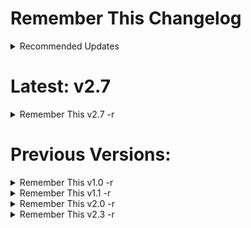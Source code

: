 # __Remember This__ Changelog

<details>
    <summary>Recommended Updates</summary>

`-r`: Indicates an update includes improvements that are recommended for all users. Applying these updates will have:

- Critical bug fixes that improve stability and resolve crashing issues
- Performance optimizations and improvements
- Enhancements that add useful new features

Applying a recommended update will ensure you:

- Benefit from the latest features and functionality
- Avoid any issues fixed in the update
- Have an optimized experience with better performance


</details>

# Latest: v2.7


<details>
    <summary>Remember This v2.7 -r</summary>

    # Remember This `v2.7`

    ## New Features
    - Add menubar size formats of Large (Notification Name - Coundown)
    - Add the ability to send notifications through discord webhooks!
    - Add notifications command

    ## Improvements
    - Optimized for better performance
    - Bug fixes for stability

    ## Resolved Issues
    - N/A


    ## Recommended for All Users

</details>

# Previous Versions:

<details>
    <summary>Remember This v1.0 -r</summary>
    - Initial Commit
</details>

<details>
    <summary>Remember This v1.1 -r</summary>

    # Remember This `v1.1`

    ## New Features
    - Calculates expiration dates based on duration
    - Displays expiration information for each item
    - Deletes items permanently from the CSV storage
    - Searches items by content
    - Shows empty view if no valid items remain
    - Removes expired items from CSV file
    - You dont need to click command r to show list without deleted items
    - Enhancements have been made to the Remember This form, including the addition of cycling placeholders.

    ## Improvements
    - Optimized for better performance
    - Bug fixes for stability

    ## Resolved Issues
    - Fixed crashing issue
    - Fixed expired items interfering with deletion

    ## Recommended for All Users

</details>

<details>
    <summary>Remember This v2.0 -r</summary>

    # Remember This `v2.0`

    ## New Features
    - Add a default time to remember for through prefrences menu
    - Add a new `Change Default Time` action in the `Remember This` form.
    - Add a menubar command to show when your next task is
    - Copy items to your clipboard action

    ## Improvements
    - Optimized for better performance
    - Bug fixes for stability
    - Made the UI more polish and included cool icons

    ## Resolved Issues
    - Fixed crashing issue

    ## Recommended for All Users

</details>

<details>
    <summary>Remember This v2.3 -r</summary>

    # Remember This `v2.3`

    ## New Features
    - Add different menubar size formats (Compact and Normal)
    - Add the ability to enter values right from Root Search instead of opening command (Arguments).

    ## Improvements
    - Optimized for better performance
    - Bug fixes for stability

    ## Resolved Issues
    - Fixed bug when selecting 5 years as timeframe.

    ## Recommended for All Users

</details>
